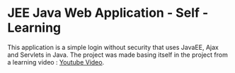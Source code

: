 
# JEE Java Web Application - Self - Learning

This application is a simple login without security that uses JavaEE, Ajax and Servlets in Java. The project was made basing itself in the project from a learning video : [Youtube Video](https://www.youtube.com/watch?v=pOUDEFVjUXM).